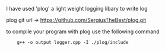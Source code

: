 I have used 'plog' a light weight logging libary to write log

plog git url -> https://github.com/SergiusTheBest/plog.git

to compile your program with plog use the following command

        g++ -o output logger.cpp -I ./plog/include 